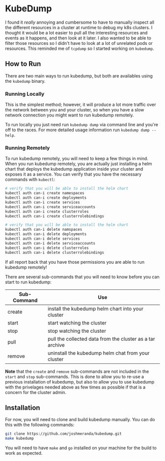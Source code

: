 # KubeDump
I found it *really* annoying and cumbersome to have to manually inspect all the different resources in a cluster at
runtime to debug my k8s clusters. I thought it would be a lot easier to pull all the interesting resources and events as
it happens, and then look at it later. I also wanted to be able to filter those resources so I didn't have to look at a
lot of unrelated pods or resources. This reminded me of `tcpdump` so I started working on `kubedump`.

## How to Run
There are two main ways to run kubedump, but both are availables using the `kubedump` binary.

### Running Locally
This is the simplest method; however, it will produce a lot more traffic over the network between you and your cluster,
so when you have a slow network connection you might want to run kubedump remotely.

To run locally you just need run `kubedump dump` via command line and you're off to the races. For more detailed usage
information run `kubedump dump --help`.

### Running Remotely
To run kubedump remotely, you will need to keep a few things in mind. When you run kubedump remotely, you are actually
just installing a helm chart that deploys the kubedump application inside your cluster and exposes it as a service. You
can verify that you have the necessary commands with `kubectl`:

```bash
# verify that you will be able to install the helm chart
kubectl auth can-i create namespaces
kubectl auth can-i create deployments
kubectl auth can-i create services
kubectl auth can-i create serviceaccounts
kubectl auth can-i create clusterroles
kubectl auth can-i create clusterrolebindings

# verify that you will be able to install the helm chart
kubectl auth can-i delete namspaces
kubectl auth can-i delete deployments
kubectl auth can-i delete services
kubectl auth can-i delete serviceaccounts
kubectl auth can-i delete clusterroles
kubectl auth can-i delete clusterrolebindings
```

If all report back that you have those permissions you are able to run kubedump remotely!

There are several sub-commands that you will need to know before you can start to run kubedump:

| Sub-Command | Use                                                       |
|-------------|-----------------------------------------------------------|
| create      | install the kubedump helm chart into your cluster         |
| start       | start watching the cluster                                |
| stop        | stop watching the cluster                                 |
| pull        | pull the collected data from the cluster as a tar archive |
| remove      | uninstall the kubedump helm chat from your cluster        |

**Note** that the `create` and `remove` sub-commands are not included in the `start` and `stop` sub-commands. This is done
to allow you to re-use a previous installation of kubedump, but also to allow you to use kubedump with the privelages
needed above as few times as possible if that is a concern for the cluster admin.

## Installation
For now, you will need to clone and build kubedump manually. You can do this with the following commands:

```bash
git clone https://github.com/joshmeranda/kubedump.git
make kubedump
```

You will need to have `make` and `go` installed on your machine for the build to work as expected.